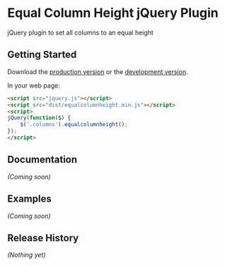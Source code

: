 # Equal Column Height jQuery Plugin

jQuery plugin to set all columns to an equal height

## Getting Started
Download the [production version][min] or the [development version][max].

[min]: https://raw.github.com/mortennajbjerg/jquery.equalcolumnheight/master/dist/equalcolumnheight.min.js
[max]: https://raw.github.com/mortennajbjerg/jquery.equalcolumnheight/master/dist/equalcolumnheight.js

In your web page:

```html
<script src="jquery.js"></script>
<script src="dist/equalcolumnheight.min.js"></script>
<script>
jQuery(function($) {
    $('.columns').equalcolumnheight();
});
</script>
```

## Documentation
_(Coming soon)_

## Examples
_(Coming soon)_

## Release History
_(Nothing yet)_
